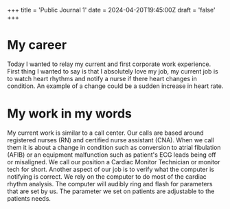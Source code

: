 +++
title = 'Public Journal 1'
date = 2024-04-20T19:45:00Z
draft = 'false'
+++
# My career
Today I wanted to relay my current and first corporate work experience. First thing I wanted to say is that I absolutely love my job, my current job is to watch heart rhythms and notify a nurse if there heart changes in condition. An example of a change could be a sudden increase in heart rate. 

# My work in my words 
My current work is similar to a call center. Our calls are based around registered nurses (RN) and certified nurse assistant (CNA). When we call them it is about a change in condition such as conversion to atrial fibulation (AFIB) or an equipment malfunction such as patient's ECG leads being off or misaligned. We call our position a Cardiac Monitor Technician or monitor tech for short. 
Another aspect of our job is to verify what the computer is notifying is correct. We rely on the computer to do most of the cardiac rhythm analysis. The computer will audibly ring and flash for parameters that are set by us. The parameter we set on patients are adjustable to the patients needs.
